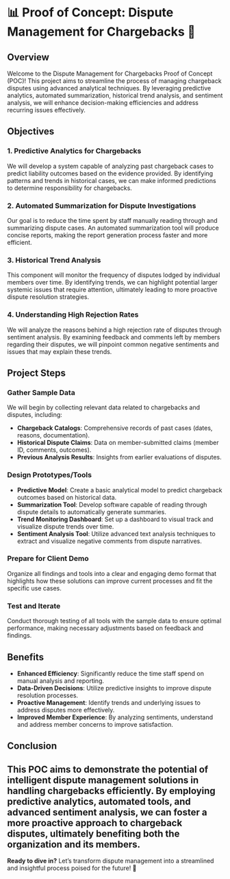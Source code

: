 # 📊 Proof of Concept: Dispute Management for Chargebacks 🤝
## Overview
Welcome to the Dispute Management for Chargebacks Proof of Concept (POC)! This project aims to streamline the process of managing chargeback disputes using advanced analytical techniques. By leveraging predictive analytics, automated summarization, historical trend analysis, and sentiment analysis, we will enhance decision-making efficiencies and address recurring issues effectively.
## Objectives
### 1. Predictive Analytics for Chargebacks
We will develop a system capable of analyzing past chargeback cases to predict liability outcomes based on the evidence provided. By identifying patterns and trends in historical cases, we can make informed predictions to determine responsibility for chargebacks. 
### 2. Automated Summarization for Dispute Investigations
Our goal is to reduce the time spent by staff manually reading through and summarizing dispute cases. An automated summarization tool will produce concise reports, making the report generation process faster and more efficient.
### 3. Historical Trend Analysis
This component will monitor the frequency of disputes lodged by individual members over time. By identifying trends, we can highlight potential larger systemic issues that require attention, ultimately leading to more proactive dispute resolution strategies.
### 4. Understanding High Rejection Rates
We will analyze the reasons behind a high rejection rate of disputes through sentiment analysis. By examining feedback and comments left by members regarding their disputes, we will pinpoint common negative sentiments and issues that may explain these trends.
## Project Steps
### Gather Sample Data
We will begin by collecting relevant data related to chargebacks and disputes, including:
- **Chargeback Catalogs**: Comprehensive records of past cases (dates, reasons, documentation).
- **Historical Dispute Claims**: Data on member-submitted claims (member ID, comments, outcomes).
- **Previous Analysis Results**: Insights from earlier evaluations of disputes.
### Design Prototypes/Tools
- **Predictive Model**: Create a basic analytical model to predict chargeback outcomes based on historical data.
- **Summarization Tool**: Develop software capable of reading through dispute details to automatically generate summaries.
- **Trend Monitoring Dashboard**: Set up a dashboard to visual track and visualize dispute trends over time.
- **Sentiment Analysis Tool**: Utilize advanced text analysis techniques to extract and visualize negative comments from dispute narratives.
### Prepare for Client Demo
Organize all findings and tools into a clear and engaging demo format that highlights how these solutions can improve current processes and fit the specific use cases. 
### Test and Iterate
Conduct thorough testing of all tools with the sample data to ensure optimal performance, making necessary adjustments based on feedback and findings.
## Benefits
- **Enhanced Efficiency**: Significantly reduce the time staff spend on manual analysis and reporting.
- **Data-Driven Decisions**: Utilize predictive insights to improve dispute resolution processes.
- **Proactive Management**: Identify trends and underlying issues to address disputes more effectively.
- **Improved Member Experience**: By analyzing sentiments, understand and address member concerns to improve satisfaction.
## Conclusion
This POC aims to demonstrate the potential of intelligent dispute management solutions in handling chargebacks efficiently. By employing predictive analytics, automated tools, and advanced sentiment analysis, we can foster a more proactive approach to chargeback disputes, ultimately benefiting both the organization and its members.
---
**Ready to dive in?** Let’s transform dispute management into a streamlined and insightful process poised for the future! 🚀
